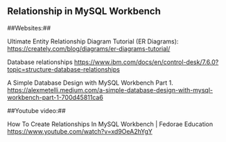 Relationship in MySQL Workbench
---

##Websites:##

Ultimate Entity Relationship Diagram Tutorial (ER Diagrams): 
https://creately.com/blog/diagrams/er-diagrams-tutorial/

Database relationships
https://www.ibm.com/docs/en/control-desk/7.6.0?topic=structure-database-relationships

A Simple Database Design with MySQL Workbench Part 1.
https://alexmetelli.medium.com/a-simple-database-design-with-mysql-workbench-part-1-700d45811ca6


##Youtube video:##

How To Create Relationships In MySQL Workbench | Fedorae Education 
https://www.youtube.com/watch?v=xd9OeA2hYgY
